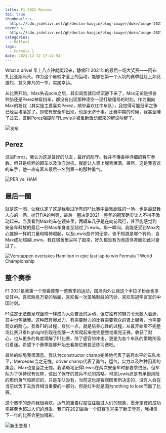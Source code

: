 ```yaml
---
title: F1 2021 Review
toc: true
thumbnail: >-
  https://cdn.jsdelivr.net/gh/declan-haojin/blog-image//duke/image-20211212181816853.jpg
cover: >-
  https://cdn.jsdelivr.net/gh/declan-haojin/blog-image//duke/image-20211212181816853.jpg
categories:
  - Reflect
tags:
  - Formula 1
date: 2021-12-12 17:42:54
---
```


What a drive! 早上八点钟就爬起来，静候F1 2021年的最后一场大奖赛——阿布扎比亚斯码头。作为这个暑假才爱上的运动，能够在第一个入坑的赛季就赶上如此激烈、意义非凡的一季，实属幸运。

<!--more-->

从比赛开始，Max失去pole之后，其实局势就已经沉静下来了，Max无论是换各种胎还是Perez神级挡车，都没有出现那种凌空一现打破僵局的时刻。作为偏向Max的粉丝（其实是主要喜欢Perez，顺带喜欢红牛车队），我觉得可能冠军之争已经尘埃落定了。即使有安全车出现，也是无济于事。比赛中期的时候，我甚至睡了过去，直到Perez强硬防守Lewis才被重新激动起来的解说吵醒了。

![发车](https://cdn.jsdelivr.net/gh/declan-haojin/blog-image//duke/image-20211212181920891.jpg)

## Perez

说回Perez，我认为这是最好的队友，最好的防守。我并不懂各种详细的赛车参数，但只是纯粹的超车以及攻守对抗，就能让人肾上腺素爆满。果然，这是我喜欢的车手，他一直有着从最后一名到第一的那种勇气。

![PER vs. HAM](https://cdn.jsdelivr.net/gh/declan-haojin/blog-image//duke/3px1dsib84581.jpg.webp)

## 最后一圈

就是这一圈，让我认定了这是我看过所有的F1比赛中最戏剧性的一场，也是最鼓舞人心的一场。抛开FIA的判罚，最后一圈决定2021一整年的冠军确实让人不得不激动起来。当我看到Max的车在镜头里，两辆车几乎是在向前爬行，甚至能感觉到安全车释放的最后一秒Max车身甚至超过了Lewis。那一瞬间，我能感受到Max内心雄狮一样的力量和精神崛起，以及Lewis些许的无奈。也不知道是哪个转角，当Max成功超越Lewis，我在宿舍里尖叫了起来，好久都没有为竞技体育而如此兴奋过了。

![Verstappen overtakes Hamilton in epic last lap  to win Formula 1 World Championship](https://cdn.jsdelivr.net/gh/declan-haojin/blog-image//duke/image-20211212181640486.jpg)

## 整个赛季

F1 2021是我第一个观看整整一整赛季的运动，围场内外让我这个半拉子粉丝也享受其中。喜欢瞬息万变的局面，喜欢每一次策略制胜的巧妙，喜欢周冠宇官宣的中国时刻。

F1注定无法像足球篮球一样成为大众普及的运动，但它独有的魅力令无数人着迷，其中也包括我。这种既有爆发力，有需要耐力的比赛需要观众的肾上腺素，也需要观众的耐心。我看F1的过程，夸张一点，就是培养心性的过程，从最开始看不完整场比赛只看highlight到现在能够一大早爬起来完完整整地看完正赛，收获了耐心，也从更多的角度理解了F1比赛，除了感官的冲击，更是为各个车队的策略所吸引着迷。希望下个赛季能够开始去看排位赛甚至练习赛吧。

 最终的结局我很满意。我认为constructor champ完美地代表了最高水平的车队水平，Mercedes当之无愧。driver champ代表了勇气，运气，实力以及种种因素的集合，Max也是当之无愧。我清晰地记得Lewis在两次安全车时都要求进展，但车队为了保持现有优势，做出了保守的按兵不动的策略。可见Lewis还是有承担风险的那份勇气和胆识的，只是车队没有，当然这也是客观因素所决定的，没有人会在当前优势下去放弃相当重要的一部分。但是红牛就是因为nothing to lose而赢了比赛。

这个赛季的走向我很喜欢，运气的重要程度往往超过人们的想象，墨菲定律的成功率甚至也超过人们的想象。我们在2021最后一个旧赛季迎来了新王登基，我相信下一年的比赛会更加精彩。

![新王登基！](https://cdn.jsdelivr.net/gh/declan-haojin/blog-image//duke/racefansdotnet-21-12-12-22-55-25-5.jpg)
